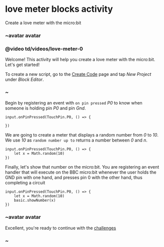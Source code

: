 # love meter blocks activity

Create a love meter with the micro:bit

### ~avatar avatar

### @video td/videos/love-meter-0

Welcome! This activity will help you create a love meter with the micro:bit. Let's get started!

To create a new script, go to the [Create Code](/microbit/create-code) page and tap *New Project* under *Block Editor*.

### ~

Begin by registering an event with `on pin pressed` *P0* to know when someone is holding pin *P0* and pin *Gnd*.


```blocks
input.onPinPressed(TouchPin.P0, () => {
    
})

```

We are going to create a meter that displays a random number from *0* to *10*. We use *10* as `random number up to` returns a number between *0* and *n*.


```blocks
input.onPinPressed(TouchPin.P0, () => {
    let x = Math.random(10)
})

```

Finally, let's show that number on the micro:bit. You are registering an event handler that will execute on the BBC micro:bit whenever the user holds the GND pin with one hand, and presses pin 0 with the other hand, thus completing a circuit


```blocks
input.onPinPressed(TouchPin.P0, () => {
    let x = Math.random(10)
    basic.showNumber(x)
})

```

### ~avatar avatar

Excellent, you're ready to continue with the [challenges](/microbit/lessons/love-meter/challenges)

### ~

